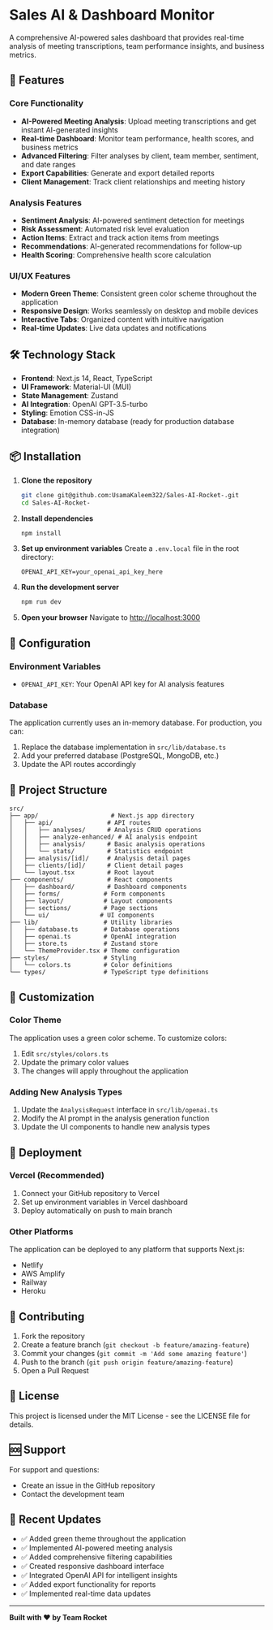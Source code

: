 # Sales AI & Dashboard Monitor

A comprehensive AI-powered sales dashboard that provides real-time analysis of meeting transcriptions, team performance insights, and business metrics.

## 🚀 Features

### Core Functionality
- **AI-Powered Meeting Analysis**: Upload meeting transcriptions and get instant AI-generated insights
- **Real-time Dashboard**: Monitor team performance, health scores, and business metrics
- **Advanced Filtering**: Filter analyses by client, team member, sentiment, and date ranges
- **Export Capabilities**: Generate and export detailed reports
- **Client Management**: Track client relationships and meeting history

### Analysis Features
- **Sentiment Analysis**: AI-powered sentiment detection for meetings
- **Risk Assessment**: Automated risk level evaluation
- **Action Items**: Extract and track action items from meetings
- **Recommendations**: AI-generated recommendations for follow-up
- **Health Scoring**: Comprehensive health score calculation

### UI/UX Features
- **Modern Green Theme**: Consistent green color scheme throughout the application
- **Responsive Design**: Works seamlessly on desktop and mobile devices
- **Interactive Tabs**: Organized content with intuitive navigation
- **Real-time Updates**: Live data updates and notifications

## 🛠️ Technology Stack

- **Frontend**: Next.js 14, React, TypeScript
- **UI Framework**: Material-UI (MUI)
- **State Management**: Zustand
- **AI Integration**: OpenAI GPT-3.5-turbo
- **Styling**: Emotion CSS-in-JS
- **Database**: In-memory database (ready for production database integration)

## 📦 Installation

1. **Clone the repository**
   ```bash
   git clone git@github.com:UsamaKaleem322/Sales-AI-Rocket-.git
   cd Sales-AI-Rocket-
   ```

2. **Install dependencies**
   ```bash
   npm install
   ```

3. **Set up environment variables**
   Create a `.env.local` file in the root directory:
   ```env
   OPENAI_API_KEY=your_openai_api_key_here
   ```

4. **Run the development server**
   ```bash
   npm run dev
   ```

5. **Open your browser**
   Navigate to [http://localhost:3000](http://localhost:3000)

## 🔧 Configuration

### Environment Variables
- `OPENAI_API_KEY`: Your OpenAI API key for AI analysis features

### Database
The application currently uses an in-memory database. For production, you can:
1. Replace the database implementation in `src/lib/database.ts`
2. Add your preferred database (PostgreSQL, MongoDB, etc.)
3. Update the API routes accordingly

## 📁 Project Structure

```
src/
├── app/                    # Next.js app directory
│   ├── api/               # API routes
│   │   ├── analyses/      # Analysis CRUD operations
│   │   ├── analyze-enhanced/ # AI analysis endpoint
│   │   ├── analysis/      # Basic analysis operations
│   │   └── stats/         # Statistics endpoint
│   ├── analysis/[id]/     # Analysis detail pages
│   ├── clients/[id]/      # Client detail pages
│   └── layout.tsx         # Root layout
├── components/            # React components
│   ├── dashboard/         # Dashboard components
│   ├── forms/            # Form components
│   ├── layout/           # Layout components
│   ├── sections/         # Page sections
│   └── ui/              # UI components
├── lib/                  # Utility libraries
│   ├── database.ts       # Database operations
│   ├── openai.ts         # OpenAI integration
│   ├── store.ts          # Zustand store
│   └── ThemeProvider.tsx # Theme configuration
├── styles/               # Styling
│   └── colors.ts         # Color definitions
└── types/                # TypeScript type definitions
```

## 🎨 Customization

### Color Theme
The application uses a green color scheme. To customize colors:
1. Edit `src/styles/colors.ts`
2. Update the primary color values
3. The changes will apply throughout the application

### Adding New Analysis Types
1. Update the `AnalysisRequest` interface in `src/lib/openai.ts`
2. Modify the AI prompt in the analysis generation function
3. Update the UI components to handle new analysis types

## 🚀 Deployment

### Vercel (Recommended)
1. Connect your GitHub repository to Vercel
2. Set up environment variables in Vercel dashboard
3. Deploy automatically on push to main branch

### Other Platforms
The application can be deployed to any platform that supports Next.js:
- Netlify
- AWS Amplify
- Railway
- Heroku

## 🤝 Contributing

1. Fork the repository
2. Create a feature branch (`git checkout -b feature/amazing-feature`)
3. Commit your changes (`git commit -m 'Add some amazing feature'`)
4. Push to the branch (`git push origin feature/amazing-feature`)
5. Open a Pull Request

## 📝 License

This project is licensed under the MIT License - see the LICENSE file for details.

## 🆘 Support

For support and questions:
- Create an issue in the GitHub repository
- Contact the development team

## 🔄 Recent Updates

- ✅ Added green theme throughout the application
- ✅ Implemented AI-powered meeting analysis
- ✅ Added comprehensive filtering capabilities
- ✅ Created responsive dashboard interface
- ✅ Integrated OpenAI API for intelligent insights
- ✅ Added export functionality for reports
- ✅ Implemented real-time data updates

---

**Built with ❤️ by Team Rocket**